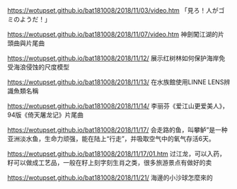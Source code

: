https://wotupset.github.io/bat181008/2018/11/03/video.htm 
「見ろ！人がゴミのようだ！」

https://wotupset.github.io/bat181008/2018/11/07/video.htm
神劍闖江湖的片頭曲與片尾曲

https://wotupset.github.io/bat181008/2018/11/12/
展示红树林如何保护海岸免受海浪侵蚀的尺度模型

https://wotupset.github.io/bat181008/2018/11/13/
在水族館使用LINNE LENS辨識魚類名稱

https://wotupset.github.io/bat181008/2018/11/14/
李丽芬《爱江山更爱美人》，94版《倚天屠龙记》片尾曲

https://wotupset.github.io/bat181008/2018/11/17/
会走路的鱼，叫攀鲈”是一种亚洲淡水鱼，生命力顽强，能在陆上“行走”，并吸取空气中的氧气存活6天。

https://wotupset.github.io/bat181008/2018/11/17/01.htm
过江龙，可以入药，籽可以做成工艺品，一般在籽上刻字刻生肖之类，很多旅游景点有做好的卖

https://wotupset.github.io/bat181008/2018/11/21/
海邊的小沙球怎麼來的

